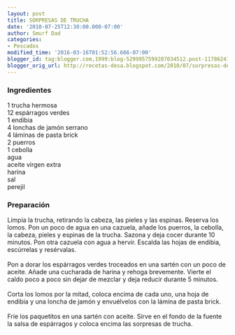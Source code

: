 ```yaml
---
layout: post
title: SORPRESAS DE TRUCHA
date: '2010-07-25T12:30:00.000-07:00'
author: Smurf Dad
categories:
- Pescados
modified_time: '2016-03-16T01:52:56.666-07:00'
blogger_id: tag:blogger.com,1999:blog-5299957599287034512.post-1178624193007773453
blogger_orig_url: http://recetas-desa.blogspot.com/2010/07/sorpresas-de-trucha.html
---
```


<h3>Ingredientes</h3><p>1 trucha hermosa<br/>12 esp&aacute;rragos verdes<br/>1 endibia<br/>4 lonchas de jam&oacute;n serrano<br/>4 l&aacute;minas de pasta brick<br/>2 puerros<br/>1 cebolla<br/>agua<br/>aceite virgen extra<br/>harina<br/>sal<br/>perejil</p><h3>Preparaci&oacute;n</h3><p>Limpia la trucha, retirando la cabeza, las pieles y las espinas. Reserva los lomos. Pon un poco de agua en una cazuela, a&ntilde;ade los puerros, la cebolla, la cabeza, pieles y espinas de la trucha. Sazona y deja cocer durante 10 minutos. Pon otra cazuela con agua a hervir. Escalda las hojas de endibia, esc&uacute;rrelas y res&eacute;rvalas.<br/><br/>Pon a dorar los esp&aacute;rragos verdes troceados en una sart&eacute;n con un poco de aceite. A&ntilde;ade una cucharada de harina y rehoga brevemente. Vierte el caldo poco a poco sin dejar de mezclar y deja reducir durante 5 minutos.<br/><br/>Corta los lomos por la mitad, coloca encima de cada uno, una hoja de endibia y una loncha de jam&oacute;n y envu&eacute;lvelos con la l&aacute;mina de pasta brick.<br/><br/>Fr&iacute;e los paquetitos en una sart&eacute;n con aceite. Sirve en el fondo de la fuente la salsa de esp&aacute;rragos y coloca encima las sorpresas de trucha.</p>